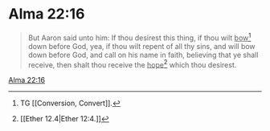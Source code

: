 # Alma 22:16

> But Aaron said unto him: If thou desirest this thing, if thou wilt <u>bow</u>[^a] down before God, yea, if thou wilt repent of all thy sins, and will bow down before God, and call on his name in faith, believing that ye shall receive, then shalt thou receive the <u>hope</u>[^b] which thou desirest.

[Alma 22:16](https://www.churchofjesuschrist.org/study/scriptures/bofm/alma/22?lang=eng&id=p16#p16)


[^a]: TG [[Conversion, Convert]].
[^b]: [[Ether 12.4|Ether 12:4.]]
